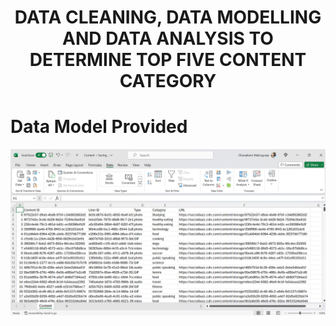 # <p align="center">  DATA CLEANING, DATA MODELLING AND DATA ANALYSIS TO DETERMINE TOP FIVE CONTENT CATEGORY 

# Data Model Provided

![alt text](https://github.com/bukkywins/Data-Analysis_Project-1/blob/main/images/Project-1_Excel1.png "Logo Title Text 1")
